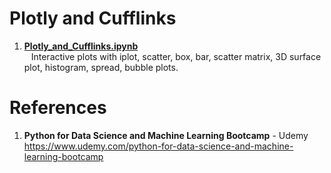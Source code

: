 # Plotly and Cufflinks 

1.  **[Plotly_and_Cufflinks.ipynb](https://github.com/nkuhta/Data-Science-and-Machine-Learning-Bootcamp/blob/master/8.%20%20Plotly%20and%20Cufflinks/Plotly%20and%20Cufflinks.ipynb)**  
&ensp;  Interactive plots with iplot, scatter, box, bar, scatter matrix, 3D surface plot, histogram, spread, bubble plots.  


#  References
1.  **Python for Data Science and Machine Learning Bootcamp** - Udemy   
	https://www.udemy.com/python-for-data-science-and-machine-learning-bootcamp

